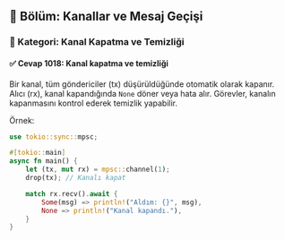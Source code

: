 ## 📘 Bölüm: Kanallar ve Mesaj Geçişi
### 🔹 Kategori: Kanal Kapatma ve Temizliği
#### ✅ Cevap 1018: Kanal kapatma ve temizliği

Bir kanal, tüm göndericiler (tx) düşürüldüğünde otomatik olarak kapanır. Alıcı (rx), kanal kapandığında `None` döner veya hata alır. Görevler, kanalın kapanmasını kontrol ederek temizlik yapabilir.

Örnek:
```rust
use tokio::sync::mpsc;

#[tokio::main]
async fn main() {
    let (tx, mut rx) = mpsc::channel(1);
    drop(tx); // Kanalı kapat

    match rx.recv().await {
        Some(msg) => println!("Aldım: {}", msg),
        None => println!("Kanal kapandı."),
    }
}
```
